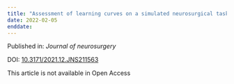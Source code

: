 ```yaml
---
title: "Assessment of learning curves on a simulated neurosurgical task using metrics selected by artificial intelligence."
date: 2022-02-05
enddate:
---
```


Published in: *Journal of neurosurgery*

DOI: [10.3171/2021.12.JNS211563](https://doi.org/10.3171/2021.12.JNS211563)

This article is not available in Open Access


